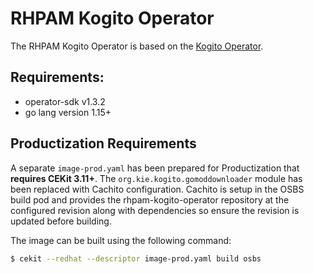 # RHPAM Kogito Operator

The RHPAM Kogito Operator is based on the [Kogito Operator](https://github.com/kiegroup/kogito-operator).

## Requirements:

- operator-sdk v1.3.2
- go lang version 1.15+


## Productization Requirements
A separate `image-prod.yaml` has been prepared for Productization that **requires CEKit 3.11+**. The `org.kie.kogito.gomoddownloader` module has been replaced with Cachito configuration. Cachito is setup in the OSBS build pod and provides the rhpam-kogito-operator repository at the configured revision along with dependencies so ensure the revision is updated before building.

The image can be built using the following command:

```bash
$ cekit --redhat --descriptor image-prod.yaml build osbs
```

